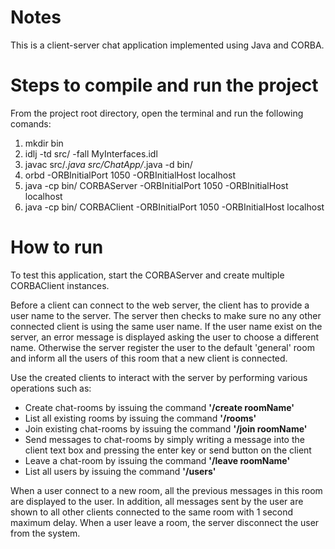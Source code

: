# Notes
This is a client-server chat application implemented using Java and CORBA.

# Steps to compile and run the project
From the project root directory, open the terminal and run the following comands:
  1. mkdir bin
  2. idlj -td src/ -fall MyInterfaces.idl
  3. javac src/*.java src/ChatApp/*.java -d bin/
  4. orbd -ORBInitialPort 1050 -ORBInitialHost localhost
  5. java -cp bin/ CORBAServer -ORBInitialPort 1050 -ORBInitialHost localhost
  6. java -cp bin/ CORBAClient -ORBInitialPort 1050 -ORBInitialHost localhost

# How to run
To test this application, start the CORBAServer and create multiple CORBAClient instances. 

Before a client can connect to the web server, the client has to provide a user name to the server. The server then checks to make sure no any other connected client is using the  same user name. If the user name exist on the server, an error message is displayed asking the user to choose a different name. Otherwise the server register the user to the default 'general' room and inform all the users of this room that a new client is connected.

Use the created clients to interact with the server by performing various operations such as:

  * Create chat-rooms by issuing the command **'/create roomName'**
  * List all existing rooms by issuing the command **'/rooms'**
  * Join existing chat-rooms by issuing the command **'/join roomName'**
  * Send messages to chat-rooms by simply writing a message into the client text box and pressing the enter key or send button on the client
  * Leave a chat-room by issuing the command **'/leave roomName'**
  * List all users by issuing the command **'/users'**

When a user connect to a new room, all the previous messages in this room are displayed to the user. In addition, all messages sent by the user are shown to all other clients connected to the same room with 1 second maximum delay. When a user leave a room, the server disconnect the user from the system.
